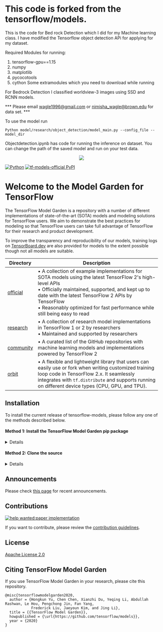 # This code is forked from the tensorflow/models. 

This is the code for Bed rock Detection which I did for my Machine learning class. I have modified the Tensorflow object detection APi for applying for my dataset.

Required Modules for running:
1. tensorflow-gpu==1.15
2. numpy
3. matplotlib
4. pycocotools
5. cython
Some extramodules which you need to download while running

For Bedrock Detection I classified worldview-3 images using SSD and RCNN models. 

 *** Please email wagle1996@gmail.com or nimisha_wagle@brown.edu for data set. ***
 
 To use the model run
 ```shell
Python model/research/object_detection/model_main.py --config_file --model_dir 
```
Objectdetection.ipynb has code for running the inference on dataset. You can change the path of the saved model and run on your test data.







<div align="center">
  <img src="https://storage.googleapis.com/tf_model_garden/tf_model_garden_logo.png">
</div>

[![Python](https://img.shields.io/pypi/pyversions/tensorflow.svg?style=plastic)](https://badge.fury.io/py/tensorflow)
[![tf-models-official PyPI](https://badge.fury.io/py/tf-models-official.svg)](https://badge.fury.io/py/tf-models-official)


# Welcome to the Model Garden for TensorFlow

The TensorFlow Model Garden is a repository with a number of different
implementations of state-of-the-art (SOTA) models and modeling solutions for
TensorFlow users. We aim to demonstrate the best practices for modeling so that
TensorFlow users can take full advantage of TensorFlow for their research and
product development.

To improve the transparency and reproducibility of our models, training logs on
[TensorBoard.dev](https://tensorboard.dev) are also provided for models to the
extent possible though not all models are suitable.

| Directory | Description |
|-----------|-------------|
| [official](official) | • A collection of example implementations for SOTA models using the latest TensorFlow 2's high-level APIs<br />• Officially maintained, supported, and kept up to date with the latest TensorFlow 2 APIs by TensorFlow<br />• Reasonably optimized for fast performance while still being easy to read |
| [research](research) | • A collection of research model implementations in TensorFlow 1 or 2 by researchers<br />• Maintained and supported by researchers |
| [community](community) | • A curated list of the GitHub repositories with machine learning models and implementations powered by TensorFlow 2 |
| [orbit](orbit) | • A flexible and lightweight library that users can easily use or fork when writing customized training loop code in TensorFlow 2.x. It seamlessly integrates with `tf.distribute` and supports running on different device types (CPU, GPU, and TPU). |

## Installation

To install the current release of tensorflow-models, please follow any one of the methods described below.

#### Method 1: Install the TensorFlow Model Garden pip package

<details>

**tf-models-official** is the stable Model Garden package. Please check out the [releases](https://github.com/tensorflow/models/releases) to see what are available modules.

pip3 will install all models and dependencies automatically.

```shell
pip3 install tf-models-official
```

Please check out our [example](https://github.com/tensorflow/text/blob/master/docs/tutorials/fine_tune_bert.ipynb)
to learn how to use a PIP package.

Note that **tf-models-official** may not include the latest changes in the master branch of this
github repo. To include latest changes, you may install **tf-models-nightly**,
which is the nightly Model Garden package created daily automatically.

```shell
pip3 install tf-models-nightly
```

</details>


#### Method 2: Clone the source

<details>

1. Clone the GitHub repository:

```shell
git clone https://github.com/tensorflow/models.git
```

2. Add the top-level ***/models*** folder to the Python path.

```shell
export PYTHONPATH=$PYTHONPATH:/path/to/models
```

If you are using a Colab notebook, please set the Python path with os.environ.

```python
import os
os.environ['PYTHONPATH'] += ":/path/to/models"
```

3. Install other dependencies

```shell
pip3 install --user -r official/requirements.txt
```

Finally, if you are using nlp packages, please also install
**tensorflow-text-nightly**:

```shell
pip3 install tensorflow-text-nightly
```

</details>


## Announcements

Please check [this page](https://github.com/tensorflow/models/wiki/Announcements) for recent announcements.

## Contributions

[![help wanted:paper implementation](https://img.shields.io/github/issues/tensorflow/models/help%20wanted%3Apaper%20implementation)](https://github.com/tensorflow/models/labels/help%20wanted%3Apaper%20implementation)

If you want to contribute, please review the [contribution guidelines](https://github.com/tensorflow/models/wiki/How-to-contribute).

## License

[Apache License 2.0](LICENSE)

## Citing TensorFlow Model Garden

If you use TensorFlow Model Garden in your research, please cite this repository.

```
@misc{tensorflowmodelgarden2020,
  author = {Hongkun Yu, Chen Chen, Xianzhi Du, Yeqing Li, Abdullah Rashwan, Le Hou, Pengchong Jin, Fan Yang,
            Frederick Liu, Jaeyoun Kim, and Jing Li},
  title = {{TensorFlow Model Garden}},
  howpublished = {\url{https://github.com/tensorflow/models}},
  year = {2020}
}
```

